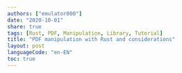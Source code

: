 ```yaml
---
authors: ["emulator000"]
date: "2020-10-01"
share: true
tags: [Rust, PDF, Manipulation, Library, Tutorial]
title: "PDF manipulation with Rust and considerations"
layout: post
languageCode: "en-EN"
toc: true
---
```


